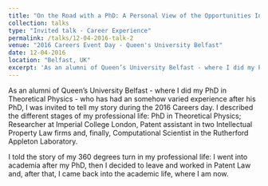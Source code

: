 ```yaml
---
title: "On the Road with a PhD: A Personal View of the Opportunities Inside and Outside of Academia"
collection: talks
type: "Invited talk - Career Experience"
permalink: /talks/12-04-2016-talk-2
venue: "2016 Careers Event Day - Queen's University Belfast"
date: 12-04-2016
location: "Belfast, UK"
excerpt: 'As an alumni of Queen’s University Belfast - where I did my PhD in Theoretical Physics - who has had an somehow varied experience after his PhD, I was invited to tell my story during the 2016 Careers day.' 
---
```


As an alumni of Queen’s University Belfast - where I did my PhD in Theoretical Physics - who has had an somehow varied experience after his PhD, I was invited to tell my story during the 2016 Careers day.  I described the different stages of my professional life: PhD in Theoretical Physics; Researcher at Imperial College London, Patent assistant in two Intellectual Property Law firms and, finally, Computational Scientist in the Rutherford Appleton Laboratory.  

I told the story of my 360 degrees turn in my professional life: I went into academia after my PhD, then I decided to leave and worked in Patent Law and, after that, I came back into the academic life, where I am now.  

